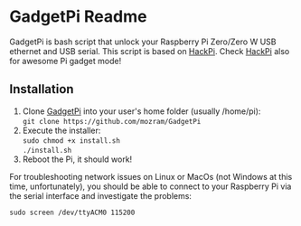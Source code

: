 <h1>GadgetPi Readme</h1>

GadgetPi is bash script that unlock your Raspberry Pi Zero/Zero W USB ethernet and USB serial. This script is based on <a href="https://github.com/wismna/HackPi">HackPi</a>. Check <a href="https://github.com/wismna/HackPi">HackPi</a> also for awesome Pi gadget mode!  

<h2>Installation</h2>

<ol>
<li>Clone <a href="https://github.com/mozram/GadgetPi">GadgetPi</a> into your user's home folder (usually /home/pi):
  <br/>
  <code>git clone https://github.com/mozram/GadgetPi</code>
</li>
<li>Execute the installer:
  <br/>
  <code>sudo chmod +x install.sh</code>
  <br/>
  <code>./install.sh</code>
</li>
</li>
<li>Reboot the Pi, it should work!</li>
</ol>

For troubleshooting network issues on Linux or MacOs (not Windows at this time, unfortunately), you should be able to connect to your Raspberry Pi via the serial interface and investigate the problems:

`sudo screen /dev/ttyACM0 115200`
